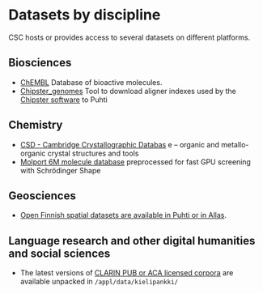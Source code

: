 # Datasets by discipline

CSC hosts or provides access to several datasets on different platforms.

## Biosciences
* [ChEMBL](../apps/chembl.md) Database of bioactive molecules.
* [Chipster_genomes](../apps/chipster_genomes.md) Tool to download aligner indexes used by the [Chipster software](https://chipster.csc.fi/index.shtml) to Puhti
 
## Chemistry
* [CSD - Cambridge Crystallographic Databas](../apps/csd.md) e – organic and metallo-organic crystal structures and tools
* [Molport 6M molecule database](../support/tutorials/gpu-shape.md) preprocessed for fast GPU screening with Schrödinger Shape

## Geosciences
* [Open Finnish spatial datasets are available in Puhti or in Allas](datasets/spatial-data-in-csc-computing-env.md).

## Language research and other digital humanities and social sciences
* The latest versions of [CLARIN PUB or ACA licensed corpora](https://www.kielipankki.fi/corpora/) are available unpacked in `/appl/data/kielipankki/`
